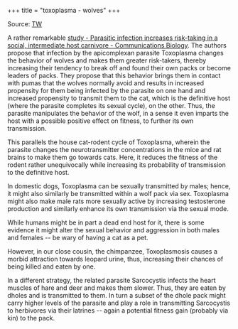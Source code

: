 +++
title = "toxoplasma - wolves"
+++

Source: [TW](https://threadreaderapp.com/thread/1596347480752496641.html)


A rather remarkable [study - Parasitic infection increases risk-taking in a social, intermediate host carnivore - Communications Biology](https://www.nature.com/articles/s42003-022-04122-0). The authors propose that infection by the apicomplexan parasite Toxoplasma changes the behavior of wolves and makes them greater risk-takers, thereby increasing their tendency to break off and found their own packs or become leaders of packs. They propose that this behavior brings them in contact with pumas that the wolves normally avoid and results in increased propensity for them being infected by the parasite on one hand and increased propensity to transmit them to the cat, which is the definitive host (where the parasite completes its sexual cycle), on the other. Thus, the parasite manipulates the behavior of the wolf, in a sense it even imparts the host with a possible positive effect on fitness, to further its own transmission.

This parallels the house cat-rodent cycle of Toxoplasma, wherein the parasite changes the neurotransmitter concentrations in the mice and rat brains to make them go towards cats. Here, it reduces the fitness of the rodent rather unequivocally while increasing its probability of transmission to the definitive host. 

In domestic dogs, Toxoplasma can be sexually transmitted by males; hence, it might also similarly be transmitted within a wolf pack via sex. Toxoplasma might also make male rats more sexually active by increasing testosterone production and similarly enhance its own transmission via the sexual mode.

While humans might be in part a dead end host for it, there is some evidence it might alter the sexual behavior and aggression in both males and females -- be wary of having a cat as a pet.

However, in our close cousin, the chimpanzee, Toxoplasmosis causes a morbid attraction towards leopard urine, thus, increasing their chances of being killed and eaten by one. 

In a different strategy, the related parasite Sarcocystis infects the heart muscles of hare and deer and makes them slower. Thus, they are eaten by dholes and is transmitted to them. In turn a subset of the dhole pack might carry higher levels of the parasite and play a role in transmitting Sarcocystis to herbivores via their latrines -- again a potential fitness gain (probably via kin) to the pack. 

